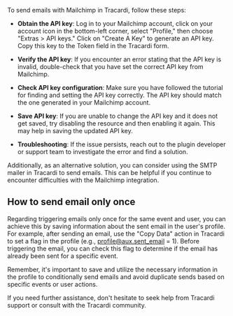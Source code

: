 To send emails with Mailchimp in Tracardi, follow these steps:

* __Obtain the API key__: Log in to your Mailchimp account, click on your account icon in the bottom-left corner,
  select "Profile," then choose "Extras > API keys." Click on "Create A Key" to generate an API key. Copy this key to
  the Token field in the Tracardi form.

* __Verify the API key__: If you encounter an error stating that the API key is invalid, double-check that you have set the
  correct API key from Mailchimp.
* __Check API key configuration__: Make sure you have followed the tutorial for finding and setting the API key correctly.
  The API key should match the one generated in your Mailchimp account.

* __Save API key__: If you are unable to change the API key and it does not get saved, try disabling the resource and then
  enabling it again. This may help in saving the updated API key.

* __Troubleshooting__: If the issue persists, reach out to the plugin developer or support team to investigate the error and
  find a solution.

Additionally, as an alternative solution, you can consider using the SMTP mailer in Tracardi to send emails. This can be
helpful if you continue to encounter difficulties with the Mailchimp integration.

## How to send email only once

Regarding triggering emails only once for the same event and user, you can achieve this by saving information about the
sent email in the user's profile. For example, after sending an email, use the "Copy Data" action in Tracardi to set a
flag in the profile (e.g., profile@aux.sent_email = 1). Before triggering the email, you can check this flag to determine
if the email has already been sent for a specific event.

Remember, it's important to save and utilize the necessary information in the profile to conditionally send emails and
avoid duplicate sends based on specific events or user actions.

If you need further assistance, don't hesitate to seek help from Tracardi support or consult with the Tracardi
community.